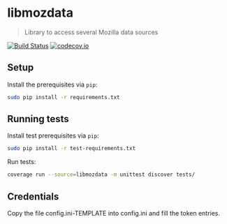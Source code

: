 # libmozdata
> Library to access several Mozilla data sources

[![Build Status](https://api.travis-ci.org/mozilla/libmozdata.svg?branch=master)](https://travis-ci.org/mozilla/libmozdata)
[![codecov.io](https://img.shields.io/codecov/c/github/mozilla/libmozdata/master.svg)](https://codecov.io/github/mozilla/libmozdata?branch=master)

## Setup

Install the prerequisites via `pip`:
```sh
sudo pip install -r requirements.txt
```

## Running tests

Install test prerequisites via `pip`:
```sh
sudo pip install -r test-requirements.txt
```

Run tests:
```sh
coverage run --source=libmozdata -m unittest discover tests/
```

## Credentials

Copy the file config.ini-TEMPLATE into config.ini and fill the token entries.
